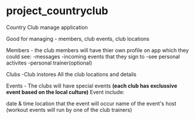 # project_countryclub
Country Club manage application

Good for managing - members, club events, club locations


Members - the club members will have thier own profile on app which they could see:
-messages
-incoming events that they sign to
-see personal activites
-personal trainer(optional)

Clubs -Club instores All the club locations and details

Events - The clubs will have special events **(each club has exclussive event based on the local culture)**
Event include:

date & time
location that the event will occur
name of the event's host (workout events will run by one of the club trainers)


